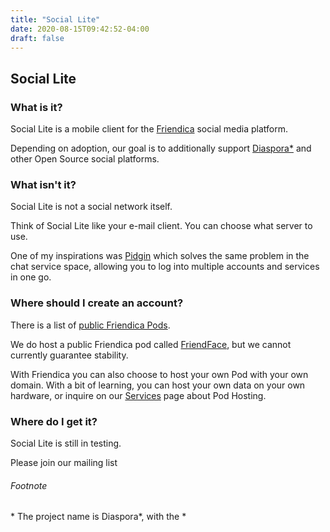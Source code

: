 ```yaml
---
title: "Social Lite"
date: 2020-08-15T09:42:52-04:00
draft: false
---
```


## Social Lite

### What is it?

Social Lite is a mobile client for the [Friendica](https://friendi.ca/) social media platform.

Depending on adoption, our goal is to additionally support [Diaspora\*](https://diasporafoundation.org/) and other Open Source social platforms.

### What isn't it?

Social Lite is not a social network itself.

Think of Social Lite like your e-mail client. You can choose what server to use.

One of my inspirations was [Pidgin](https://www.pidgin.im/) which solves the same problem in the chat service space, allowing you to log into multiple accounts and services in one go.

### Where should I create an account?

There is a list of [public Friendica Pods](https://dir.friendica.social/servers).

We do host a public Friendica pod called [FriendFace](https://friendface.social/), but we cannot currently guarantee stability.

With Friendica you can also choose to host your own Pod with your own domain. With a bit of learning, you can host your own data on your own hardware, or inquire on our [Services](/services) page about Pod Hosting.

### Where do I get it?

Social Lite is still in testing.

Please join our mailing list




###### Footnote

\* The project name is Diaspora\*, with the \*
